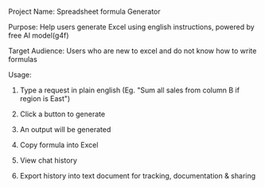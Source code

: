 Project Name: Spreadsheet formula Generator

Purpose:
Help users generate Excel using english instructions, powered by free AI model(g4f)

Target Audience:
Users who are new to excel and do not know how to write formulas

Usage:

1. Type a request in plain english (Eg. "Sum all sales from column B if region is East")

2. Click a button to generate

3. An output will be generated

4. Copy formula into Excel

5. View chat history

6. Export history into text document for tracking, documentation & sharing
